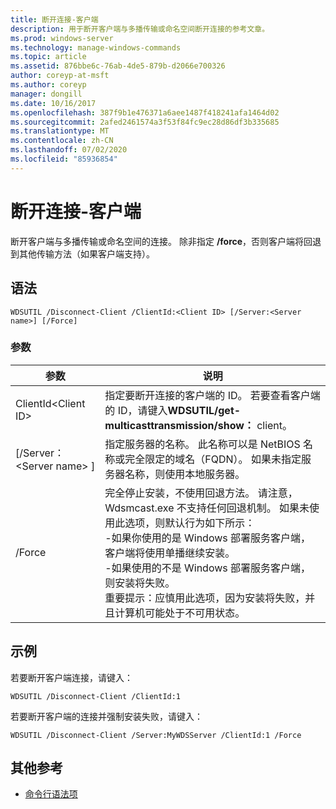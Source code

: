 ```yaml
---
title: 断开连接-客户端
description: 用于断开客户端与多播传输或命名空间断开连接的参考文章。
ms.prod: windows-server
ms.technology: manage-windows-commands
ms.topic: article
ms.assetid: 876bbe6c-76ab-4de5-879b-d2066e700326
author: coreyp-at-msft
ms.author: coreyp
manager: dongill
ms.date: 10/16/2017
ms.openlocfilehash: 387f9b1e476371a6aee1487f418241afa1464d02
ms.sourcegitcommit: 2afed2461574a3f53f84fc9ec28d86df3b335685
ms.translationtype: MT
ms.contentlocale: zh-CN
ms.lasthandoff: 07/02/2020
ms.locfileid: "85936854"
---
```

# <a name="disconnect-client"></a>断开连接-客户端

断开客户端与多播传输或命名空间的连接。 除非指定 **/force**，否则客户端将回退到其他传输方法（如果客户端支持）。

## <a name="syntax"></a>语法

```
WDSUTIL /Disconnect-Client /ClientId:<Client ID> [/Server:<Server name>] [/Force]
```

### <a name="parameters"></a>参数

|参数|说明|
|---------|-----------|
|ClientId\<Client ID>|指定要断开连接的客户端的 ID。 若要查看客户端的 ID，请键入**WDSUTIL/get-multicasttransmission/show：** client。|
|[/Server： \<Server name> ]|指定服务器的名称。 此名称可以是 NetBIOS 名称或完全限定的域名（FQDN）。 如果未指定服务器名称，则使用本地服务器。|
|/Force|完全停止安装，不使用回退方法。 请注意，Wdsmcast.exe 不支持任何回退机制。 如果未使用此选项，则默认行为如下所示：</br>-如果你使用的是 Windows 部署服务客户端，客户端将使用单播继续安装。</br>-如果使用的不是 Windows 部署服务客户端，则安装将失败。</br>重要提示：应慎用此选项，因为安装将失败，并且计算机可能处于不可用状态。|

## <a name="examples"></a>示例

若要断开客户端连接，请键入：
```
WDSUTIL /Disconnect-Client /ClientId:1
```
若要断开客户端的连接并强制安装失败，请键入：
```
WDSUTIL /Disconnect-Client /Server:MyWDSServer /ClientId:1 /Force
```

## <a name="additional-references"></a>其他参考

- [命令行语法项](command-line-syntax-key.md)